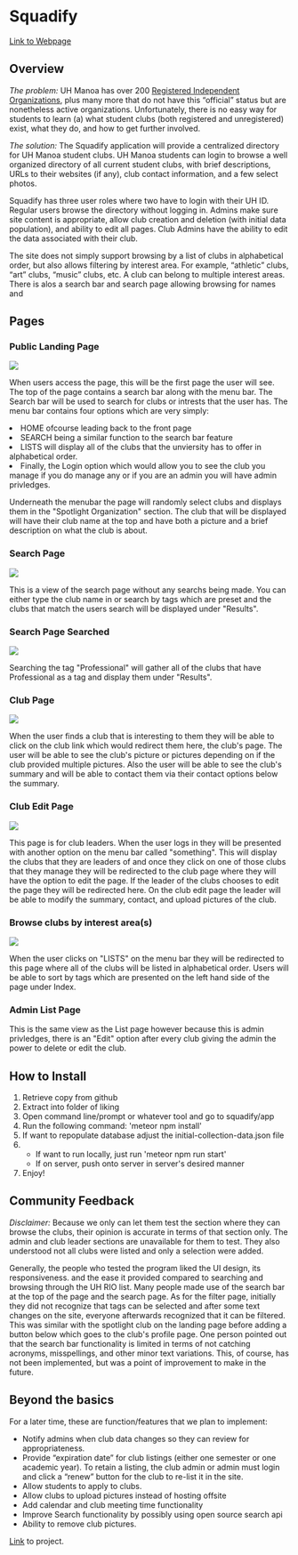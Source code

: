 <div class="container">
  <h1 id="project-club-hub">Squadify</h1>
  <a href="http://squadify.meteorapp.com/">Link to Webpage</a>

<h2 id="overview">Overview</h2>

<p><em>The problem:</em> UH Manoa has over 200 <a href="http://www.manoa.hawaii.edu/studentlife/studentorg/rio.php">Registered Independent Organizations</a>, plus many more that do not have this “official” status but are nonetheless active organizations.  Unfortunately, there is no easy way for students to learn (a) what student clubs (both registered and unregistered) exist, what they do, and how to get further involved.</p>

<p><em>The solution:</em> The Squadify application will provide a centralized directory for UH Manoa student clubs. UH Manoa students can login to browse a well organized directory of all current student clubs, with brief descriptions, URLs to their websites (if any), club contact information, and a few select photos.</p>

<p>Squadify has three user roles where two have to login with their UH ID. Regular users browse the directory without logging in. Admins make sure site content is appropriate, allow club creation and deletion (with initial data population), and ability to edit all pages. Club Admins have the ability to edit the data associated with their club.</p>

<p>The site does not simply support browsing by a list of clubs in alphabetical order, but also allows filtering by interest area. For example, “athletic” clubs, “art” clubs, “music” clubs, etc.  A club can belong to multiple interest areas. There is alos a search bar and search page allowing browsing for names and </p>


<h2 id="mockup-page-ideas">Pages</h2>

<h3>Public Landing Page</h3>
<img src="/images/landing.png">
<p>
  When users access the page, this will be the first page the user will see. The top of the page contains a search bar along with the menu bar. The Search bar will be used to search for clubs or intrests that the user has. The menu bar contains four options which are very simply: <li>HOME ofcourse leading back to the front page</li>
  <li>SEARCH being a similar function to the search bar feature</li><li>LISTS will display all of the clubs that the unviersity has to offer in alphabetical order.</li> <li> Finally, the Login option which would allow you to see the club you manage if you do manage any or if you are an admin you will have admin privledges.</li></p><p> Underneath the menubar the page will randomly select clubs and displays them in the "Spotlight Organization" section. The club that will be displayed will have their club name at the top and have both a picture and a brief description on what the club is about.
</p>

  
<h3>Search Page</h3>
<img src="/images/search.png">
<p>This is a view of the search page without any searchs being made. You can either type the club name in or search by tags which are preset and the clubs that match the users search will be displayed under "Results".</p>

<h3>Search Page Searched</h3>
<img src="/images/search2.png">
<p>Searching the tag "Professional" will gather all of the clubs that have Professional as a tag and display them under "Results".</p>
  
<h3>Club Page</h3>
<img src="/images/club-page.png">
<p>When the user finds a club that is interesting to them they will be able to click on the club link which would redirect them here, the club's page. The user will be able to see the club's picture or pictures depending on if the club provided multiple pictures. Also the user will be able to see the club's summary and will be able to contact them via their contact options below the summary.</p>
  
<h3>Club Edit Page</h3>
<img src="/images/club-edit.png">
<p>This page is for club leaders. When the user logs in they will be presented with another option on the menu bar called "something". This will display the clubs that they are leaders of and once they click on one of those clubs that they manage they will be redirected to the club page where they will have the option to edit the page. If the leader of the clubs chooses to edit the page they will be redirected here. On the club edit page the leader will be able to modify the summary, contact, and upload pictures of the club.</p>
  
<h3>Browse clubs by interest area(s)</h3>
<img src="/images/list.png">
<p>When the user clicks on "LISTS" on the menu bar they will be redirected to this page where all of the clubs will be listed in alphabetical order. Users will be able to sort by tags which are presented on the left hand side of the page under Index.</p>
  
<h3>Admin List Page</h3>
<p>This is the same view as the List page however because this is admin privledges, there is an "Edit" option after every club giving the admin the power to delete or edit the club. </p>


<h2>How to Install</h2>

<ol>
  <li>Retrieve copy from github</li>
  <li>Extract into folder of liking</li>
  <li>Open command line/prompt or whatever tool and go to squadify/app</li>
  <li>Run the following command: 'meteor npm install'</li>
  <li>If want to repopulate database adjust the initial-collection-data.json file</li>
  <li><ul>
    <li>If want to run locally, just run 'meteor npm run start'</li>
    <li>If on server, push onto server in server's desired manner</li>
  </ul></li>
  <li>Enjoy!</li>
</ol>


<h2>Community Feedback</h2>

<p><em>Disclaimer:</em>  Because we only can let them test the section where they can browse the clubs, their opinion is accurate in terms of that section only. The admin and club leader sections are unavailable for them to test. They also understood not all clubs were listed and only a selection were added.</p>

<p>
  Generally, the people who tested the program liked the UI design, its responsiveness. and the ease it provided compared to searching and browsing through the UH RIO list. Many people made use of the search bar at the top of the page and the search page. As for the filter page, initially they did not recognize that tags can be selected and after some text changes on the site, everyone afterwards recognized that it can be filtered. This was similar with the spotlight club on the landing page before adding a button below which goes to the club's profile page. One person pointed out that the search bar functionality is limited in terms of not catching acronyms, misspellings, and other minor text variations. This, of course, has not been implemented, but was a point of improvement to make in the future.
</p>


<h2 id="beyond-the-basics">Beyond the basics</h2>

<p>For a later time, these are function/features that we plan to implement:</p>

<ul>
  <li>Notify admins when club data changes so they can review for appropriateness.</li>
  <li>Provide “expiration date” for club listings (either one semester or one academic year).  To retain a listing, the club admin or admin must login and click a “renew” button for the club to re-list it in the site.</li>
  <li>Allow students to apply to clubs.</li>
  <li>Allow clubs to upload pictures instead of hosting offsite</li>
  <li>Add calendar and club meeting time functionality</li>
  <li>Improve Search functionality by possibly using open source search api</li>
  <li>Ability to remove club pictures.</li>
</ul>

<a href="https://github.com/squadify/squadify.github.io">Link</a> to project.

</div>
